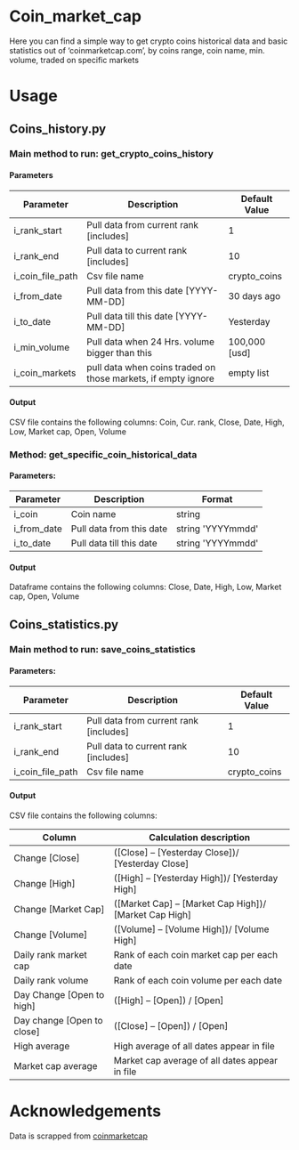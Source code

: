 # Coin_market_cap
Here you can find a simple way to get crypto coins historical data and basic statistics out of ‘coinmarketcap.com’,
by coins range, coin name, min. volume, traded on specific markets
# Usage
## Coins_history.py 
### Main method to run: get_crypto_coins_history 
  
  #### Parameters
  
  | Parameter |	Description	| Default Value
  | --- | --- | --- |
  | i_rank_start |	Pull data from current rank [includes] |	1
  | i_rank_end |	Pull data to current rank [includes]	| 10
  | i_coin_file_path |	Csv file name	| crypto_coins
  | i_from_date |	Pull data from this date [YYYY-MM-DD] | 30 days ago
  | i_to_date	|Pull data till this date [YYYY-MM-DD]	| Yesterday
  | i_min_volume | Pull data when 24 Hrs. volume bigger than this |100,000 [usd]
  | i_coin_markets | pull data when coins traded on those markets, if empty ignore | empty list

  #### Output
  CSV file contains the following columns: Coin, Cur. rank, Close, Date, High, Low, Market cap, Open, Volume

### Method: get_specific_coin_historical_data
  
  #### Parameters:
 
  | Parameter |	Description	| Format
  | --- | --- | --- |
  | i_coin | Coin name | string
  | i_from_date | Pull data from this date | string 'YYYYmmdd'
  | i_to_date | Pull data till this date | string 'YYYYmmdd'
  
  #### Output
  Dataframe contains the following columns: Close, Date, High, Low, Market cap, Open, Volume
    
## Coins_statistics.py
### Main method to run: save_coins_statistics 
 
  #### Parameters:
  
  Parameter |	Description	| Default Value
  | --- | --- | --- |
  | i_rank_start |	Pull data from current rank [includes] |	1
  | i_rank_end |	Pull data to current rank [includes]	| 10
  | i_coin_file_path |	Csv file name	| crypto_coins
 
#### Output
CSV file contains the following columns:

| Column | Calculation description
| --- | --- |
| Change [Close] | ([Close] – [Yesterday Close])/ [Yesterday Close]
| Change [High] | ([High] – [Yesterday High])/ [Yesterday High]
| Change [Market Cap] | ([Market Cap] – [Market Cap High])/ [Market Cap High]
| Change [Volume] | ([Volume] – [Volume High])/ [Volume High]
| Daily rank market cap | Rank of each coin market cap per each date
| Daily rank volume | Rank of each coin volume per each date
| Day Change [Open to high] | ([High] – [Open]) / [Open]
| Day change [Open to close] | ([Close] – [Open]) / [Open]
| High average	| High average of all dates appear in file
| Market cap average | Market cap average of all dates appear in file


# Acknowledgements

Data is scrapped from [coinmarketcap](https://coinmarketcap.com/)


